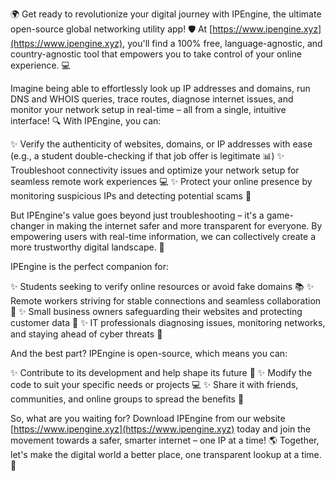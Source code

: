 🌍 Get ready to revolutionize your digital journey with IPEngine, the ultimate open-source global networking utility app! 🛡️ At [https://www.ipengine.xyz](https://www.ipengine.xyz), you'll find a 100% free, language-agnostic, and country-agnostic tool that empowers you to take control of your online experience. 💻

Imagine being able to effortlessly look up IP addresses and domains, run DNS and WHOIS queries, trace routes, diagnose internet issues, and monitor your network setup in real-time – all from a single, intuitive interface! 🔍 With IPEngine, you can:

✨ Verify the authenticity of websites, domains, or IP addresses with ease (e.g., a student double-checking if that job offer is legitimate 📊)
✨ Troubleshoot connectivity issues and optimize your network setup for seamless remote work experiences 💻
✨ Protect your online presence by monitoring suspicious IPs and detecting potential scams 🚫

But IPEngine's value goes beyond just troubleshooting – it's a game-changer in making the internet safer and more transparent for everyone. By empowering users with real-time information, we can collectively create a more trustworthy digital landscape. 🌈

IPEngine is the perfect companion for:

✨ Students seeking to verify online resources or avoid fake domains 📚
✨ Remote workers striving for stable connections and seamless collaboration 💼
✨ Small business owners safeguarding their websites and protecting customer data 💸
✨ IT professionals diagnosing issues, monitoring networks, and staying ahead of cyber threats 🔧

And the best part? IPEngine is open-source, which means you can:

✨ Contribute to its development and help shape its future 🚀
✨ Modify the code to suit your specific needs or projects 💻
✨ Share it with friends, communities, and online groups to spread the benefits 🔁

So, what are you waiting for? Download IPEngine from our website [https://www.ipengine.xyz](https://www.ipengine.xyz) today and join the movement towards a safer, smarter internet – one IP at a time! 🌎 Together, let's make the digital world a better place, one transparent lookup at a time. 💪
